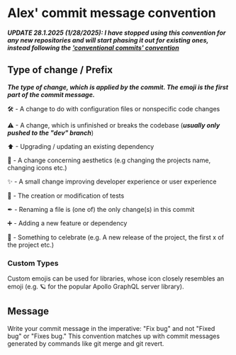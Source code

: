 # Alex' commit message convention
***UPDATE 28.1.2025 (1/28/2025): I have stopped using this convention for any new repositories and will start phasing it out for existing ones, instead following the ['conventional commits' convention](https://www.conventionalcommits.org/en/v1.0.0/)***

## Type of change / Prefix
***The type of change, which is applied by the commit. The emoji is the first part of the commit message.***

🛠 - A change to do with configuration files or nonspecific code changes

⚠ - A change, which is unfinished or breaks the codebase (***usually only pushed to the "dev" branch***)

⬆ - Upgrading / updating an existing dependency

🌸 - A change concerning aesthetics (e.g changing the projects name, changing icons etc.)

✨ - A small change improving developer experience or user experience

🧪 - The creation or modification of tests

✒ - Renaming a file is (one of) the only change(s) in this commit

➕ - Adding a new feature or dependency

🎉 - Something to celebrate (e.g. A new release of the project, the first x of the project etc.)

### Custom Types
Custom emojis can be used for libraries, whose icon closely resembles an emoji (e.g. 🪐 for the popular Apollo GraphQL server library).

## Message
Write your commit message in the imperative: "Fix bug" and not "Fixed
bug" or "Fixes bug." This convention matches up with commit messages
generated by commands like git merge and git revert.
